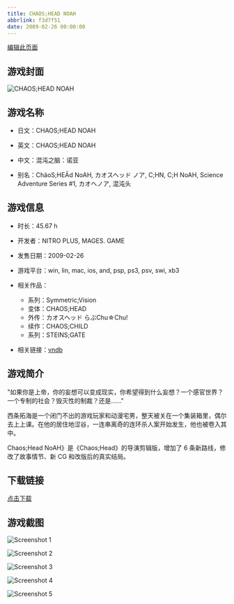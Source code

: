```yaml
---
title: CHAOS;HEAD NOAH
abbrlink: f3d7f51
date: 2009-02-26 00:00:00
---
```

[编辑此页面](https://github.com/ACG-3/ADV3-source/blob/main/source/_posts/games/CHAOS%3BHEAD%20NOAH.md)

## 游戏封面

![CHAOS;HEAD NOAH](https%3A//pan.timero.xyz/onedrive/img_lib_001/CHAOS%3BHEAD%20NOAH_cover.avif)


## 游戏名称

- 日文：CHAOS;HEAD NOAH
- 英文：CHAOS;HEAD NOAH
- 中文：混沌之脑：诺亚

- 别名：ChäoS;HEĀd NoAH, カオスヘッド ノア, C;HN, C;H NoAH, Science Adventure Series #1, カオヘノア, 混沌头


## 游戏信息

- 时长：45.67 h
- 开发者：NITRO PLUS, MAGES. GAME
- 发售日期：2009-02-26
- 游戏平台：win, lin, mac, ios, and, psp, ps3, psv, swi, xb3
- 相关作品：
   - 系列：Symmetric;Vision
   - 变体：CHAOS;HEAD
   - 外传：カオスヘッド らぶChu☆Chu!
   - 续作：CHAOS;CHILD
   - 系列：STEINS;GATE

- 相关链接：[vndb](https://vndb.org/v22505)


## 游戏简介

"如果你是上帝，你的妄想可以变成现实，你希望得到什么妄想？一个感官世界？一个专制的社会？毁灭性的制裁？还是......"

西条拓海是一个闭门不出的游戏玩家和动漫宅男，整天被关在一个集装箱里，偶尔去上上课。在他的居住地涩谷，一连串离奇的连环杀人案开始发生，他也被卷入其中。

Chaos;Head NoAH》是《Chaos;Head》的导演剪辑版，增加了 6 条新路线，修改了故事情节、新 CG 和改版后的真实结局。


## 下载链接

[点击下载](https://pan.timero.xyz/onedrive/adv_lib_001/CHAOS%3BHEAD%20NOAH)


## 游戏截图


![Screenshot 1](https%3A//pan.timero.xyz/onedrive/img_lib_001/CHAOS%3BHEAD%20NOAH_Screenshot_1.avif)

![Screenshot 2](https%3A//pan.timero.xyz/onedrive/img_lib_001/CHAOS%3BHEAD%20NOAH_Screenshot_2.avif)

![Screenshot 3](https%3A//pan.timero.xyz/onedrive/img_lib_001/CHAOS%3BHEAD%20NOAH_Screenshot_3.avif)

![Screenshot 4](https%3A//pan.timero.xyz/onedrive/img_lib_001/CHAOS%3BHEAD%20NOAH_Screenshot_4.avif)

![Screenshot 5](https%3A//pan.timero.xyz/onedrive/img_lib_001/CHAOS%3BHEAD%20NOAH_Screenshot_5.avif)

